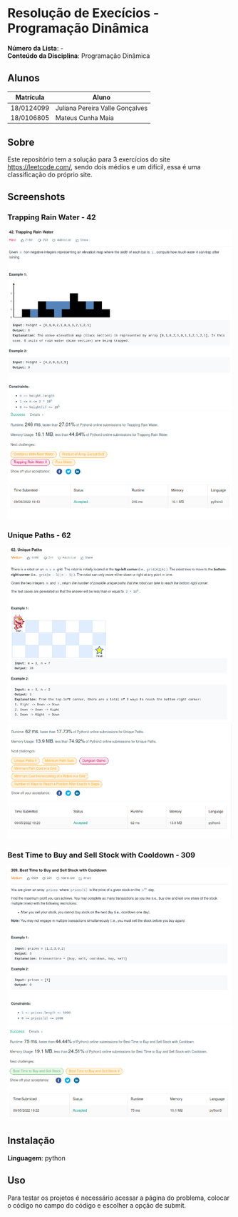 # Resolução de Execícios - Programação Dinâmica

**Número da Lista**: -<br>
**Conteúdo da Disciplina**: Programação Dinâmica<br>

## Alunos
|Matrícula | Aluno |
| -- | -- |
| 18/0124099  |  Juliana Pereira Valle Gonçalves |
| 18/0106805  |  Mateus Cunha Maia |

## Sobre 
Este repositório tem a solução para 3 exercícios do site https://leetcode.com/, sendo dois médios e um difícil, essa é uma classificação do próprio site.

## Screenshots

### Trapping Rain Water - 42

![42](./assets/42.jpeg)
![42](./assets/42_solution.jpeg)

### Unique Paths - 62

![62](./assets/62.jpeg)
![62](./assets/62_solution.jpeg)

### Best Time to Buy and Sell Stock with Cooldown - 309

![309](./assets/309.jpeg)
![309](./assets/309_solution.jpeg)

## Instalação 
**Linguagem**: python <br>

## Uso 
Para testar os projetos é necessário acessar a página do problema, colocar o código no campo do código e escolher a opção de submit.





